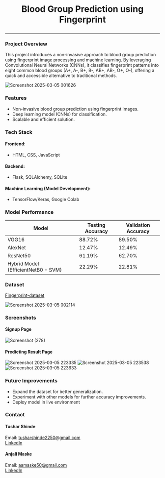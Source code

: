 # <p align="center">Blood Group Prediction using Fingerprint</p>
----------
###  Project Overview
This project introduces a non-invasive approach to blood group prediction using fingerprint image processing and machine learning. By leveraging Convolutional Neural Networks (CNNs), it classifies fingerprint patterns into eight common blood groups (A+, A-, B+, B-, AB+, AB-, O+, O-), offering a quick and accessible alternative to traditional methods.  

![Screenshot 2025-03-05 001626](https://github.com/user-attachments/assets/486dad12-1b91-434b-963e-1f97e7acbb46)

### Features    
- Non-invasive blood group prediction using fingerprint images.
- Deep learning model (CNNs) for classification.
- Scalable and efficient solution.
  
### Tech Stack
#### Frontend: 
- HTML, CSS, JavaScript
#### Backend: 
- Flask, SQLAlchemy, SQLite
#### Machine Learning (Model Development): 
- TensorFlow/Keras,  Google Colab

### Model Performance
| Model                                | Testing Accuracy | Validation Accuracy |
|--------------------------------------|-----------------|---------------------|
| VGG16                                | 88.72%          | 89.50%              | 
| AlexNet                              | 12.47%          | 12.49%              | 
| ResNet50                             | 61.19%          | 62.70%              |
| Hybrid Model (EfficientNetB0 + SVM)  | 22.29%          | 22.81%              

### Dataset 
[Fingerprint-dataset](https://www.kaggle.com/datasets/rajumavinmar/finger-print-based-blood-group-dataset) 

![Screenshot 2025-03-05 002114](https://github.com/user-attachments/assets/764ddf3e-9f88-4734-802e-0e8d0f25f58d)

### Screenshots
#### Signup Page
![Screenshot (278)](https://github.com/user-attachments/assets/f716115e-7875-4c65-b9cc-943c3faeb4cc)

#### Predicting Result Page
![Screenshot 2025-03-05 223335](https://github.com/user-attachments/assets/b5701d15-8837-46b8-aa13-c200625b0d35)
![Screenshot 2025-03-05 223538](https://github.com/user-attachments/assets/40453f3f-d631-424b-82df-258843e445d8)
![Screenshot 2025-03-05 223633](https://github.com/user-attachments/assets/63c77e96-f082-4c9c-9f53-02cf3b76cd3b)

###  Future Improvements
- Expand the dataset for better generalization.
- Experiment with other models for further accuracy improvements.
- Deploy model in live environment

### Contact  
#### Tushar Shinde  
Email: [tusharshinde2250@gmail.com](mailto:tusharshinde2250@gmail.com)  
[LinkedIn](https://www.linkedin.com/in/tushar-shinde-262335257/)

#### Anjali Maske  
Email: [aamaske50@gmail.com](mailto:aamaske50@gmail.com)  
[LinkedIn](https://www.linkedin.com/in/anjali-maske/)


